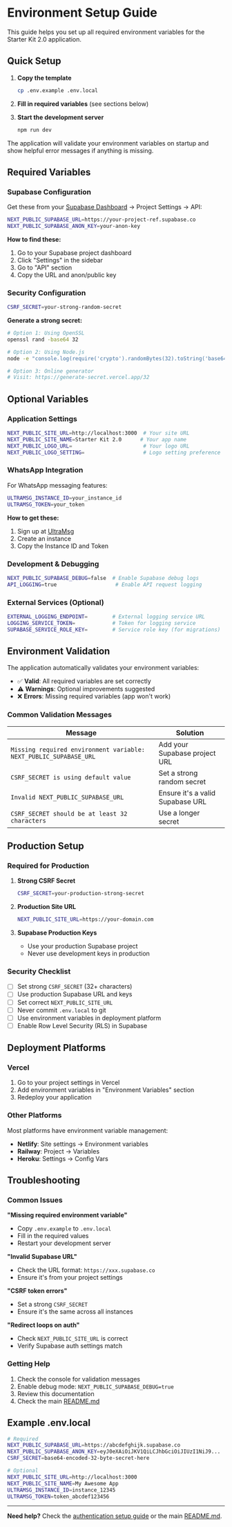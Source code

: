 # Environment Setup Guide

This guide helps you set up all required environment variables for the Starter Kit 2.0 application.

## Quick Setup

1. **Copy the template**

   ```bash
   cp .env.example .env.local
   ```

2. **Fill in required variables** (see sections below)

3. **Start the development server**
   ```bash
   npm run dev
   ```

The application will validate your environment variables on startup and show helpful error messages if anything is missing.

## Required Variables

### Supabase Configuration

Get these from your [Supabase Dashboard](https://app.supabase.com) → Project Settings → API:

```bash
NEXT_PUBLIC_SUPABASE_URL=https://your-project-ref.supabase.co
NEXT_PUBLIC_SUPABASE_ANON_KEY=your-anon-key
```

**How to find these:**

1. Go to your Supabase project dashboard
2. Click "Settings" in the sidebar
3. Go to "API" section
4. Copy the URL and anon/public key

### Security Configuration

```bash
CSRF_SECRET=your-strong-random-secret
```

**Generate a strong secret:**

```bash
# Option 1: Using OpenSSL
openssl rand -base64 32

# Option 2: Using Node.js
node -e "console.log(require('crypto').randomBytes(32).toString('base64'))"

# Option 3: Online generator
# Visit: https://generate-secret.vercel.app/32
```

## Optional Variables

### Application Settings

```bash
NEXT_PUBLIC_SITE_URL=http://localhost:3000  # Your site URL
NEXT_PUBLIC_SITE_NAME=Starter Kit 2.0      # Your app name
NEXT_PUBLIC_LOGO_URL=                       # Your logo URL
NEXT_PUBLIC_LOGO_SETTING=                   # Logo setting preference
```

### WhatsApp Integration

For WhatsApp messaging features:

```bash
ULTRAMSG_INSTANCE_ID=your_instance_id
ULTRAMSG_TOKEN=your_token
```

**How to get these:**

1. Sign up at [UltraMsg](https://ultramsg.com/)
2. Create an instance
3. Copy the Instance ID and Token

### Development & Debugging

```bash
NEXT_PUBLIC_SUPABASE_DEBUG=false  # Enable Supabase debug logs
API_LOGGING=true                   # Enable API request logging
```

### External Services (Optional)

```bash
EXTERNAL_LOGGING_ENDPOINT=        # External logging service URL
LOGGING_SERVICE_TOKEN=            # Token for logging service
SUPABASE_SERVICE_ROLE_KEY=        # Service role key (for migrations)
```

## Environment Validation

The application automatically validates your environment variables:

- ✅ **Valid**: All required variables are set correctly
- ⚠️ **Warnings**: Optional improvements suggested
- ❌ **Errors**: Missing required variables (app won't work)

### Common Validation Messages

| Message                                                           | Solution                         |
| ----------------------------------------------------------------- | -------------------------------- |
| `Missing required environment variable: NEXT_PUBLIC_SUPABASE_URL` | Add your Supabase project URL    |
| `CSRF_SECRET is using default value`                              | Set a strong random secret       |
| `Invalid NEXT_PUBLIC_SUPABASE_URL`                                | Ensure it's a valid Supabase URL |
| `CSRF_SECRET should be at least 32 characters`                    | Use a longer secret              |

## Production Setup

### Required for Production

1. **Strong CSRF Secret**

   ```bash
   CSRF_SECRET=your-production-strong-secret
   ```

2. **Production Site URL**

   ```bash
   NEXT_PUBLIC_SITE_URL=https://your-domain.com
   ```

3. **Supabase Production Keys**
   - Use your production Supabase project
   - Never use development keys in production

### Security Checklist

- [ ] Set strong `CSRF_SECRET` (32+ characters)
- [ ] Use production Supabase URL and keys
- [ ] Set correct `NEXT_PUBLIC_SITE_URL`
- [ ] Never commit `.env.local` to git
- [ ] Use environment variables in deployment platform
- [ ] Enable Row Level Security (RLS) in Supabase

## Deployment Platforms

### Vercel

1. Go to your project settings in Vercel
2. Add environment variables in "Environment Variables" section
3. Redeploy your application

### Other Platforms

Most platforms have environment variable management:

- **Netlify**: Site settings → Environment variables
- **Railway**: Project → Variables
- **Heroku**: Settings → Config Vars

## Troubleshooting

### Common Issues

**"Missing required environment variable"**

- Copy `.env.example` to `.env.local`
- Fill in the required values
- Restart your development server

**"Invalid Supabase URL"**

- Check the URL format: `https://xxx.supabase.co`
- Ensure it's from your project settings

**"CSRF token errors"**

- Set a strong `CSRF_SECRET`
- Ensure it's the same across all instances

**"Redirect loops on auth"**

- Check `NEXT_PUBLIC_SITE_URL` is correct
- Verify Supabase auth settings match

### Getting Help

1. Check the console for validation messages
2. Enable debug mode: `NEXT_PUBLIC_SUPABASE_DEBUG=true`
3. Review this documentation
4. Check the main [README.md](../README.md)

## Example .env.local

```bash
# Required
NEXT_PUBLIC_SUPABASE_URL=https://abcdefghijk.supabase.co
NEXT_PUBLIC_SUPABASE_ANON_KEY=eyJ0eXAiOiJKV1QiLCJhbGciOiJIUzI1NiJ9...
CSRF_SECRET=base64-encoded-32-byte-secret-here

# Optional
NEXT_PUBLIC_SITE_URL=http://localhost:3000
NEXT_PUBLIC_SITE_NAME=My Awesome App
ULTRAMSG_INSTANCE_ID=instance_12345
ULTRAMSG_TOKEN=token_abcdef123456
```

---

**Need help?** Check the [authentication setup guide](./authentication-setup.md) or the main [README.md](../README.md).
